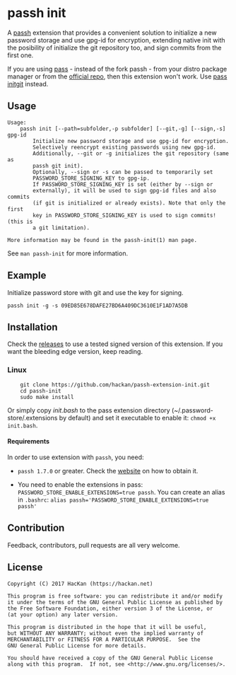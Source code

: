 # passh init

A [passh](https://github.com/HacKanCuBa/passh) extension that provides a convenient solution to initialize a new password storage and use gpg-id for encryption, extending native init with the posibility of initialize the git repository too, and sign commits from the first one.

If you are using [pass](https://passwordstore.org) - instead of the fork passh - from your distro package manager or from the [official repo](https://git.zx2c4.com/password-store), then this extension won't work. Use [pass initgit](https://github.com/hackan/pass-extension-initgit) instead.

## Usage

```
Usage:
    passh init [--path=subfolder,-p subfolder] [--git,-g] [--sign,-s] gpg-id
        Initialize new password storage and use gpg-id for encryption.
        Selectively reencrypt existing passwords using new gpg-id.
        Additionally, --git or -g initializes the git repository (same as 
        passh git init).
        Optionally, --sign or -s can be passed to temporarily set 
        PASSWORD_STORE_SIGNING_KEY to gpg-ip.
        If PASSWORD_STORE_SIGNING_KEY is set (either by --sign or 
        externally), it will be used to sign gpg-id files and also commits 
        (if git is initialized or already exists). Note that only the first 
        key in PASSWORD_STORE_SIGNING_KEY is used to sign commits! (this is
        a git limitation).
        
More information may be found in the passh-init(1) man page.
```

See `man passh-init` for more information.

## Example

Initialize password store with git and use the key for signing.

	passh init -g -s 09ED85E678DAFE27BD6A409DC3610E1F1AD7A5DB

## Installation

Check the [releases](https://github.com/HacKanCuBa/passh-extension-init/releases) to use a tested signed version of this extension. If you want the bleeding edge version, keep reading.

### Linux

		git clone https://github.com/hackan/passh-extension-init.git
		cd passh-init
		sudo make install

Or simply copy *init.bash* to the pass extension directory (~/.password-store/.extensions by default) and set it executable to enable it: `chmod +x init.bash`.

#### Requirements

In order to use extension with `passh`, you need:
* `passh 1.7.0` or greater. Check the [website](https://passh.hackan.net) on how to obtain it.

* You need to enable the extensions in pass: `PASSWORD_STORE_ENABLE_EXTENSIONS=true passh`.
You can create an alias in `.bashrc`: `alias passh='PASSWORD_STORE_ENABLE_EXTENSIONS=true passh'`

## Contribution

Feedback, contributors, pull requests are all very welcome.

## License

    Copyright (C) 2017 HacKan (https://hackan.net)

    This program is free software: you can redistribute it and/or modify
    it under the terms of the GNU General Public License as published by
    the Free Software Foundation, either version 3 of the License, or
    (at your option) any later version.

    This program is distributed in the hope that it will be useful,
    but WITHOUT ANY WARRANTY; without even the implied warranty of
    MERCHANTABILITY or FITNESS FOR A PARTICULAR PURPOSE.  See the
    GNU General Public License for more details.

    You should have received a copy of the GNU General Public License
    along with this program.  If not, see <http://www.gnu.org/licenses/>.

